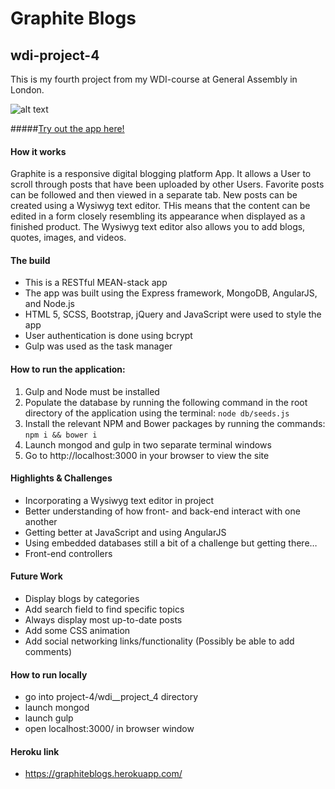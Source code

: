 # Graphite Blogs

## wdi-project-4

This is my fourth project from my WDI-course at General Assembly in London.

![alt text](/Users/Miriam/development/project-4/wdi_project_4/graphite.png "Graphite Blogs Frontpage")

#####[Try out the app here!](https://graphiteblogs.herokuapp.com/)


#### How it works

Graphite is a responsive digital blogging platform App. It allows a User to scroll through posts that have been uploaded by other Users. Favorite posts can be followed and then viewed in a separate tab. New posts can be created using a Wysiwyg text editor. THis means that the content can be edited in a form closely resembling its appearance when displayed as a finished product. The Wysiwyg text editor also allows you to add blogs, quotes, images, and videos.



#### The build

* This is a RESTful MEAN-stack app
* The app was built using the Express framework, MongoDB, AngularJS, and Node.js
* HTML 5, SCSS, Bootstrap, jQuery and JavaScript were used to style the app
* User authentication is done using bcrypt
* Gulp was used as the task manager

#### How to run the application:

1. Gulp and Node must be installed
2. Populate the database by running the following command in the root directory of the application using the terminal: ```node db/seeds.js```
3. Install the relevant NPM and Bower packages by running the commands: ``` npm i && bower i ```
4. Launch mongod and gulp in two separate terminal windows
5. Go to http://localhost:3000 in your browser to view the site

#### Highlights & Challenges
* Incorporating a Wysiwyg text editor in project
* Better understanding of how front- and back-end interact with one another
* Getting better at JavaScript and using AngularJS
* Using embedded databases still a bit of a challenge but getting there…
* Front-end controllers 


#### Future Work
* Display blogs by categories
* Add search field to find specific topics
* Always display most up-to-date posts
* Add some CSS animation
* Add social networking links/functionality
(Possibly be able to add comments)





#### How to run locally
* go into project-4/wdi__project_4 directory
* launch mongod
* launch gulp
* open localhost:3000/ in browser window

#### Heroku link
* https://graphiteblogs.herokuapp.com/

